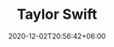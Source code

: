 ---
title: "Taylor Swift"
date: 2020-12-02T20:56:42+06:00
type: portfolio
image: "images/projects/text_TaylorSwift/swift_2_real.svg"
category: ["REAL"]
project_images: ["images/projects/text_TaylorSwift/swift_2_real.svg"]
---